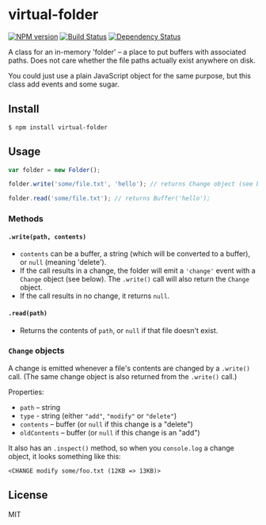# virtual-folder

[![NPM version][npm-image]][npm-url] [![Build Status][travis-image]][travis-url] [![Dependency Status][depstat-image]][depstat-url]

A class for an in-memory 'folder' – a place to put buffers with associated paths. Does not care whether the file paths actually exist anywhere on disk.

You could just use a plain JavaScript object for the same purpose, but this class add events and some sugar.

## Install

```
$ npm install virtual-folder
```

## Usage

```js
var folder = new Folder();

folder.write('some/file.txt', 'hello'); // returns Change object (see below)

folder.read('some/file.txt'); // returns Buffer('hello');
```

### Methods

#### `.write(path, contents)`

- `contents` can be a buffer, a string (which will be converted to a buffer), or `null` (meaning 'delete').
- If the call results in a change, the folder will emit a `'change'` event with a `Change` object (see below). The `.write()` call will also return the `Change` object.
- If the call results in no change, it returns `null`.

#### `.read(path)`

- Returns the contents of `path`, or `null` if that file doesn't exist.

### `Change` objects

A change is emitted whenever a file's contents are changed by a `.write()` call. (The same change object is also returned from the `.write()` call.)

Properties:

- `path` – string
- `type` - string (either `"add"`, `"modify"` or `"delete"`)
- `contents` – buffer (or `null` if this change is a "delete")
- `oldContents` – buffer (or `null` if this change is an "add")

It also has an `.inspect()` method, so when you `console.log` a change object, it looks something like this:

```
<CHANGE modify some/foo.txt (12KB => 13KB)>
```


## License

MIT


<!-- badge URLs -->
[npm-url]: https://npmjs.org/package/virtual-folder
[npm-image]: https://img.shields.io/npm/v/virtual-folder.svg?style=flat-square

[travis-url]: http://travis-ci.org/callumlocke/virtual-folder
[travis-image]: https://img.shields.io/travis/callumlocke/virtual-folder.svg?style=flat-square

[depstat-url]: https://david-dm.org/callumlocke/virtual-folder
[depstat-image]: https://img.shields.io/david/callumlocke/virtual-folder.svg?style=flat-square
